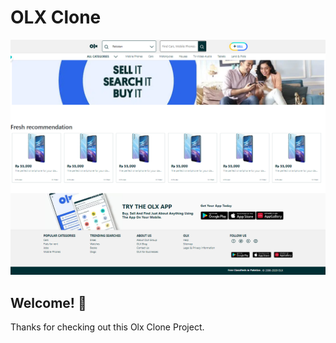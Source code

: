 # OLX Clone

![Design preview for the OLX Clone](./public/preview-screenshot.png)

## Welcome! 👋

Thanks for checking out this Olx Clone Project.

